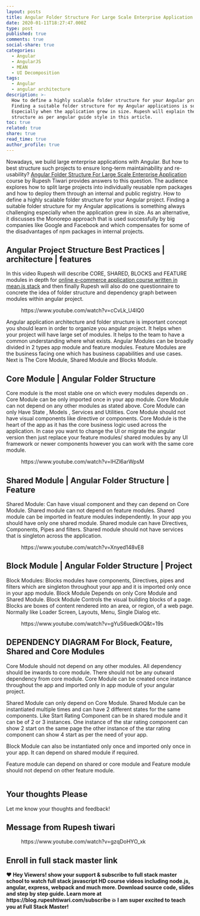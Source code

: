 ```yaml
---
layout: posts
title: Angular Folder Structure For Large Scale Enterprise Application
date: 2020-01-11T18:27:47.000Z
type: post
published: true
comments: true
social-share: true
categories:
  - Angular
  - AngularJS
  - MEAN
  - UI Decomposition
tags:
  - Angular
  - angular architecture
description: >-
  How to define a highly scalable folder structure for your Angular project.
  Finding a suitable folder structure for my Angular applications is something.
  Especially when the application grew in size. Rupesh will explain the
  structure as per angular guide style in this article.
toc: true
related: true
share: true
read_time: true
author_profile: true
---
```


<p><!-- wp:paragraph --></p>
<p>Nowadays, we build large enterprise applications with Angular. But how to best structure such projects to ensure long-term maintainability and re-usability? <a href="https://www.youtube.com/watch?v=cCvLk_U4IQ0&amp;list=PLZed_adPqIJq4IDrDSguUotCAicVhPPMI">Angular Folder Structure For Large Scale Enterprise Application</a>  course by Rupesh Tiwari provides answers to this question. The audience explores how to split large projects into individually reusable npm packages and how to deploy them through an internal and public registry. How to define a highly scalable folder structure for your Angular project. Finding a suitable folder structure for my Angular applications is something always challenging especially when the application grew in size.  As an alternative, it discusses the Monorepo approach that is used successfully by big companies like Google and Facebook and which compensates for some of the disadvantages of npm packages in internal projects.  </p>
<p><!-- /wp:paragraph --></p>
<p><!-- wp:heading --></p>
<h2>Angular Project Structure Best Practices | architecture | features</h2>
<p><!-- /wp:heading --></p>
<p><!-- wp:paragraph --></p>
<p>In this video Rupesh will describe CORE, SHARED, BLOCKS and FEATURE modules in depth for <a href="https://www.youtube.com/watch?v=4b9xjzjY38c&amp;list=PLZed_adPqIJrl9pwlERGhU-RCNOtKqvyD">online e-commerce application course written in mean.js stack</a> and then finally Rupesh will also do one questionnaire to concrete the idea of folder structure and dependency graph between modules within angular project. </p>
<p><!-- /wp:paragraph --></p>
<p><!-- wp:core-embed/youtube {"url":"https://www.youtube.com/watch?v=cCvLk_U4IQ0","type":"video","providerNameSlug":"youtube","align":"center","className":"wp-embed-aspect-16-9 wp-has-aspect-ratio"} --></p>
<figure class="wp-block-embed-youtube aligncenter wp-block-embed is-type-video is-provider-youtube wp-embed-aspect-16-9 wp-has-aspect-ratio">
<div class="wp-block-embed__wrapper">
https://www.youtube.com/watch?v=cCvLk_U4IQ0
</div>
</figure>
<p><!-- /wp:core-embed/youtube --></p>
<p><!-- wp:paragraph --></p>
<p>Angular application architecture and folder structure is important concept you should learn in order to organize you angular project. It helps when your project will have large set of modules. It helps to the team to have a common  understanding where what exists. Angular Modules can be broadly divided in 2 types app module and feature modules. Feature Modules are the business facing one which has business capabilities and use cases. Next is The Core Module,  Shared Module and Blocks Module. </p>
<p><!-- /wp:paragraph --></p>
<p><!-- wp:heading --></p>
<h2>Core Module | Angular Folder Structure </h2>
<p><!-- /wp:heading --></p>
<p><!-- wp:paragraph --></p>
<p>Core module is the most stable one on which every modules depends on . Core Module can be only imported once in your app module. Core Module can not depend on any other modules as stated above. Core Module can only Have State , Models , Services and Utilities. Core Module should not have visual components like directive or components. Core Module is the heart of the app as it has the core business logic used across the application. In case you want to change the UI or migrate the angular version then just replace your feature modules/ shared modules by any UI framework or newer components however you can work with the same core module. </p>
<p><!-- /wp:paragraph --></p>
<p><!-- wp:core-embed/youtube {"url":"https://www.youtube.com/watch?v=IHZl6arWpsM","type":"video","providerNameSlug":"youtube","align":"center","className":"wp-embed-aspect-16-9 wp-has-aspect-ratio"} --></p>
<figure class="wp-block-embed-youtube aligncenter wp-block-embed is-type-video is-provider-youtube wp-embed-aspect-16-9 wp-has-aspect-ratio">
<div class="wp-block-embed__wrapper">
https://www.youtube.com/watch?v=IHZl6arWpsM
</div>
</figure>
<p><!-- /wp:core-embed/youtube --></p>
<p><!-- wp:heading --></p>
<h2>Shared Module | Angular Folder Structure | Feature</h2>
<p><!-- /wp:heading --></p>
<p><!-- wp:paragraph --></p>
<p>Shared Module: Can have visual component and they can depend on Core Module. Shared module can not depend on feature modules. Shared module can be imported in feature modules independently. In your app you should have only one shared module.  Shared module can have Directives, Components, Pipes and filters.  Shared module should not have services that is singleton across the application. </p>
<p><!-- /wp:paragraph --></p>
<p><!-- wp:core-embed/youtube {"url":"https://www.youtube.com/watch?v=Xnyed148vE8","type":"video","providerNameSlug":"youtube","align":"center","className":"wp-embed-aspect-16-9 wp-has-aspect-ratio"} --></p>
<figure class="wp-block-embed-youtube aligncenter wp-block-embed is-type-video is-provider-youtube wp-embed-aspect-16-9 wp-has-aspect-ratio">
<div class="wp-block-embed__wrapper">
https://www.youtube.com/watch?v=Xnyed148vE8
</div>
</figure>
<p><!-- /wp:core-embed/youtube --></p>
<p><!-- wp:heading --></p>
<h2>Block Module | Angular Folder Structure | Project</h2>
<p><!-- /wp:heading --></p>
<p><!-- wp:paragraph --></p>
<p>Block Modules: Blocks modules have components, Directives, pipes and filters which are singleton throughout your app and it is imported only once in your app module. Block Module Depends on only Core Module and Shared Module.  Block Module Controls the visual building blocks of a page. Blocks are boxes of content rendered into an area, or region, of a web page. Normally like  Loader Screen, Layouts, Menu, Single Dialog etc.</p>
<p><!-- /wp:paragraph --></p>
<p><!-- wp:core-embed/youtube {"url":"https://www.youtube.com/watch?v=gYuS6uedkOQ\u0026t=19s","type":"video","providerNameSlug":"youtube","align":"center","className":"wp-embed-aspect-16-9 wp-has-aspect-ratio"} --></p>
<figure class="wp-block-embed-youtube aligncenter wp-block-embed is-type-video is-provider-youtube wp-embed-aspect-16-9 wp-has-aspect-ratio">
<div class="wp-block-embed__wrapper">
https://www.youtube.com/watch?v=gYuS6uedkOQ&amp;t=19s
</div>
</figure>
<p><!-- /wp:core-embed/youtube --></p>
<p><!-- wp:heading --></p>
<h2>DEPENDENCY DIAGRAM For Block, Feature, Shared and Core Modules</h2>
<p><!-- /wp:heading --></p>
<p><!-- wp:paragraph --></p>
<p>Core Module should not depend on any other modules. All dependency should be inwards to core module. There should not be any outward dependency from core module. Core Module can be created once instance throughout the app and imported only in app module of your angular project.</p>
<p><!-- /wp:paragraph --></p>
<p><!-- wp:paragraph --></p>
<p>Shared Module can only depend on Core Module. Shared Module can be instantiated multiple times and can have 2 different states for the same components. Like Start Rating Component can be in shared module and it can be of 2 or 3 instances. One instance of the star rating component can show 2 start on the same page the other instance of the star rating component can show 4 start as per the need of your app. </p>
<p><!-- /wp:paragraph --></p>
<p><!-- wp:paragraph --></p>
<p>Block Module can also be instantiated only once and imported only once in your app. It can depend on shared module if required.</p>
<p><!-- /wp:paragraph --></p>
<p><!-- wp:paragraph --></p>
<p>Feature module can depend on shared or core module and Feature module should not depend on other feature module. </p>
<p><!-- /wp:paragraph --></p>
<p><!-- wp:image {"align":"center","id":2921,"sizeSlug":"large"} --></p>
<div class="wp-block-image">
<figure class="aligncenter size-large"><img src="{{ site.baseurl }}/assets/2020/01/image-1.png" alt="" class="wp-image-2921" /></figure>
</div>
<p><!-- /wp:image --></p>
<p><!-- wp:paragraph --></p>
<p><!-- /wp:paragraph --></p>
<p><!-- wp:paragraph --></p>
<p><!-- /wp:paragraph --></p>
<p><!-- wp:heading --></p>
<h2>Your thoughts Please</h2>
<p><!-- /wp:heading --></p>
<p><!-- wp:paragraph --></p>
<p>Let me know your thoughts and feedback!</p>
<p><!-- /wp:paragraph --></p>
<p><!-- wp:heading --></p>
<h2>Message from Rupesh tiwari</h2>
<p><!-- /wp:heading --></p>
<p><!-- wp:core-embed/youtube {"url":"https://www.youtube.com/watch?v=gzqDoHYO_xk","type":"video","providerNameSlug":"youtube","className":"wp-embed-aspect-16-9 wp-has-aspect-ratio"} --></p>
<figure class="wp-block-embed-youtube wp-block-embed is-type-video is-provider-youtube wp-embed-aspect-16-9 wp-has-aspect-ratio">
<div class="wp-block-embed__wrapper">
https://www.youtube.com/watch?v=gzqDoHYO_xk
</div>
</figure>
<p><!-- /wp:core-embed/youtube --></p>
<p><!-- wp:heading --></p>
<h2>Enroll in full stack master link</h2>
<p><!-- /wp:heading --></p>
<p><!-- wp:paragraph --></p>
<p><strong>❤️ Hey Viewers! show your support &amp; subscribe to full stack master school to watch full stack javascript HD course videos including node.js, angular, express, webpack and much more. Download source code, slides and step by step guide. Learn more at https://blog.rupeshtiwari.com/subscribe 💥 I am super excited to teach you at Full Stack Master!</strong></p>
<p><!-- /wp:paragraph --></p>
<p><!-- wp:image {"id":3391,"sizeSlug":"large","linkDestination":"custom"} --></p>
<figure class="wp-block-image size-large"><a href="https://blog.rupeshtiwari.com/subscribe"><img src="{{ site.baseurl }}/assets/2020/01/plan-subscription-2.jpg?fit=605%2C1024&amp;ssl=1" alt="" class="wp-image-3391" /></a></figure>
<p><!-- /wp:image --></p>

